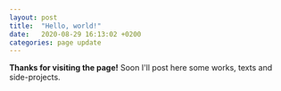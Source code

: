 ```yaml
---
layout: post
title:  "Hello, world!"
date:   2020-08-29 16:13:02 +0200
categories: page update
---
```


**Thanks for visiting the page!** Soon I'll post here some works, texts and side-projects. 
